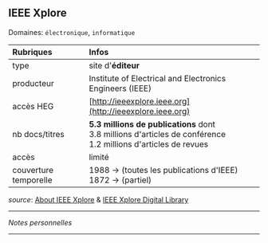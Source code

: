 ## IEEE Xplore
Domaines: `électronique`, `informatique`

| Rubriques | Infos |
| :-------- | :---- |
| type | site d'**éditeur** |
| producteur | Institute of Electrical and Electronics Engineers (IEEE) |
| accès HEG | [http://ieeexplore.ieee.org](http://ieeexplore.ieee.org) |
| nb docs/titres | **5.3 millions de publications** dont <br/> 3.8 millions d'articles de conférence <br/> 1.2 millions d'articles de revues |
| accès | limité |
| couverture temporelle | 1988 -> (toutes les publications d'IEEE) <br/>1872 -> (partiel) |

*source*: [About IEEE Xplore](http://ieeexplore.ieee.org/Xplorehelp/#/overview-of-ieee-xplore/about-ieee-xplore) & [IEEE Xplore Digital Library](https://ieeexplore.ieee.org/Xplore/home.jsp)

---

*Notes personnelles*

---
